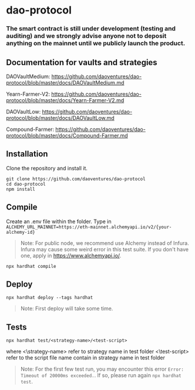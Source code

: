 # dao-protocol

### The smart contract is still under development (testing and auditing) and we strongly advise anyone not to deposit anything on the mainnet until we publicly launch the product.

## Documentation for vaults and strategies
DAOVaultMedium: https://github.com/daoventures/dao-protocol/blob/master/docs/DAOVaultMedium.md

Yearn-Farmer-V2: https://github.com/daoventures/dao-protocol/blob/master/docs/Yearn-Farmer-V2.md

DAOVaultLow: https://github.com/daoventures/dao-protocol/blob/master/docs/DAOVaultLow.md

Compound-Farmer: https://github.com/daoventures/dao-protocol/blob/master/docs/Compound-Farmer.md

## Installation
Clone the repository and install it.
```
git clone https://github.com/daoventures/dao-protocol
cd dao-protocol
npm install
```

## Compile
Create an .env file within the folder. Type in `ALCHEMY_URL_MAINNET=https://eth-mainnet.alchemyapi.io/v2/{your-alchemy-id}`
> Note: For public node, we recommend use Alchemy instead of Infura. Infura may cause some weird error in this test suite. If you don't have one, apply in https://www.alchemyapi.io/.
```
npx hardhat compile
```

## Deploy
```
npx hardhat deploy --tags hardhat
```
> Note: First deploy will take some time.

## Tests
```
npx hardhat test/<strategy-name>/<test-script>
```
where
<\strategy-name> refer to strategy name in test folder
<\test-script> refer to the script file name contain in strategy name in test folder
> Note: For the first few test run, you may encounter this error `Error: Timeout of 20000ms exceeded.`. If so, please run again `npx hardhat test`.